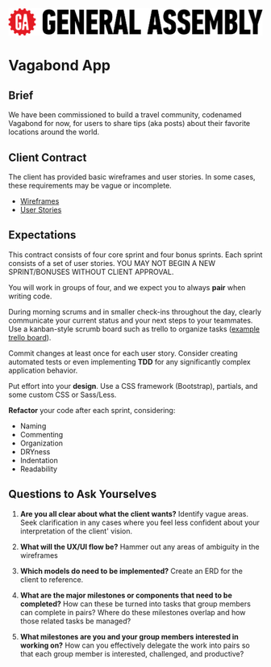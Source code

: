 <img src="logo.png">

# Vagabond App

## Brief

We have been commissioned to build a travel community, codenamed Vagabond for now, for users to share tips (aka posts) about their favorite locations around the world.

## Client Contract

The client has provided basic wireframes and user stories. In some cases, these requirements may be vague or incomplete.

* <a href="wireframes.png" target="_blank">Wireframes</a>
* <a href="userstories.md" target="_blank">User Stories</a>

## Expectations

This contract consists of four core sprint and four bonus sprints. Each sprint consists of a set of user stories. YOU MAY NOT BEGIN A NEW SPRINT/BONUSES WITHOUT CLIENT APPROVAL.

You will work in groups of four, and we expect you to always **pair** when writing code.

During morning scrums and in smaller check-ins throughout the day, clearly communicate your current status and your next steps to your teammates. Use a kanban-style scrumb board such as trello to organize tasks (<a href="https://trello.com/b/dl7VicOR/project-vagabond" target="_blank">example trello board</a>).

Commit changes at least once for each user story. Consider creating automated tests or even implementing **TDD** for any significantly complex application behavior.

Put effort into your **design**. Use a CSS framework (Bootstrap), partials, and some custom CSS or Sass/Less.

**Refactor** your code after each sprint, considering:

* Naming
* Commenting
* Organization
* DRYness
* Indentation
* Readability

## Questions to Ask Yourselves

1. **Are you all clear about what the client wants?** Identify vague areas. Seek clarification in any cases where you feel less confident about your interpretation of the client' vision.

1. **What will the UX/UI flow be?** Hammer out any areas of ambiguity in the wireframes

1. **Which models do need to be implemented?** Create an ERD for the client to reference.

1. **What are the major milestones or components that need to be completed?** How can these be turned into tasks that group members can complete in pairs? Where do these milestones overlap and how those related tasks be managed?

1. **What milestones are you and your group members interested in working on?** How can you effectively delegate the work into pairs so that each group member is interested, challenged, and productive?